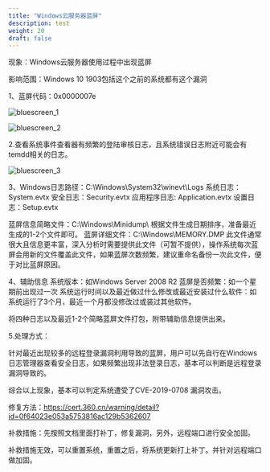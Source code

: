 ```yaml
---
title: "Windows云服务器蓝屏"
description: test
weight: 20
draft: false
---
```


现象：Windows云服务器使用过程中出现蓝屏

影响范围：Windows 10 1903包括这个之前的系统都有这个漏洞

1、蓝屏代码：0x0000007e

![bluescreen_1](/compute/vm/_images/bluescreen_1.png)

![bluescreen_2](/compute/vm/_images/bluescreen_2.png)

2.查看系统事件查看器有频繁的登陆审核日志，且系统错误日志附近可能会有temdd相关的日志。

![bluescreen_3](/compute/vm/_images/bluescreen_3.png)

3、Windows日志路径：C:\Windows\System32\winevt\Logs
系统日志：System.evtx
安全日志：Security.evtx
应用程序日志: Application.evtx
设置日志：Setup.evtx

蓝屏信息简略文件：C:\Windows\Minidump\ 根据文件生成日期排序，准备最近生成的1-2个文件即可。
蓝屏详细文件：C:\Windows\MEMORY.DMP 此文件通常很大且信息更丰富，深入分析时需要提供此文件（可暂不提供），操作系统每次蓝屏会用新的文件覆盖此文件，如果蓝屏次数频繁，建议重命名备份一次此文件，便于对比蓝屏原因。

4、辅助信息
系统版本：如Windows Server 2008 R2
蓝屏是否频繁：如一个星期前出现过一次
系统运行时间以及最近做过什么修改或最近安装过什么软件：如 系统运行了3个月，最近一个月都没修改过或装过其他软件。

将四种日志以及最近1-2个简略蓝屏文件打包，附带辅助信息提供出来。

5.处理方式：

针对最近出现较多的远程登录漏洞利用导致的蓝屏，用户可以先自行在Windows日志管理器查看安全日志，如果频繁出现非法登录日志，基本可以判断是远程登录漏洞导致的。

综合以上现象，基本可以判定系统遭受了CVE-2019-0708 漏洞攻击。

修复方法：https://cert.360.cn/warning/detail?id=0f64023e053a5753816ac129b5362607

补救措施：先按照文档里面打补丁，修复漏洞，另外，远程端口进行安全加固。

补救措施无效，可以重置系统，重置之后，将系统更新打上补丁。并针对远程端口做加固。